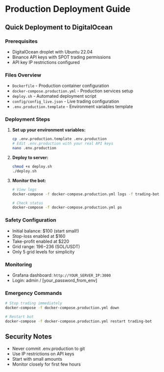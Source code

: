 # Production Deployment Guide

## Quick Deployment to DigitalOcean

### Prerequisites
- DigitalOcean droplet with Ubuntu 22.04
- Binance API keys with SPOT trading permissions
- API key IP restrictions configured

### Files Overview
- `Dockerfile` - Production container configuration
- `docker-compose.production.yml` - Production services setup
- `deploy.sh` - Automated deployment script
- `config/config_live.json` - Live trading configuration
- `.env.production.template` - Environment variables template

### Deployment Steps

1. **Set up your environment variables:**
   ```bash
   cp .env.production.template .env.production
   # Edit .env.production with your real API keys
   nano .env.production
   ```

2. **Deploy to server:**
   ```bash
   chmod +x deploy.sh
   ./deploy.sh
   ```

3. **Monitor the bot:**
   ```bash
   # View logs
   docker-compose -f docker-compose.production.yml logs -f trading-bot
   
   # Check status
   docker-compose -f docker-compose.production.yml ps
   ```

### Safety Configuration
- Initial balance: $100 (start small!)
- Stop-loss enabled at $160
- Take-profit enabled at $220
- Grid range: $196-$236 (SOL/USDT)
- Only 5 grid levels for simplicity

### Monitoring
- Grafana dashboard: `http://YOUR_SERVER_IP:3000`
- Login: admin / [your_password_from_env]

### Emergency Commands
```bash
# Stop trading immediately
docker-compose -f docker-compose.production.yml down

# Restart bot
docker-compose -f docker-compose.production.yml restart trading-bot
```

## Security Notes
- Never commit .env.production to git
- Use IP restrictions on API keys
- Start with small amounts
- Monitor closely for first few hours